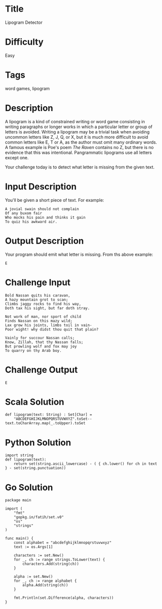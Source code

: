 # Title

Lipogram Detector

# Difficulty

Easy

# Tags

word games, lipogram

# Description

A lipogram is a kind of constrained writing or word game consisting in writing paragraphs or longer works in which a particular letter or group of letters is avoided. Writing a lipogram may be a trivial task when avoiding uncommon letters like Z, J, Q, or X, but it is much more difficult to avoid common letters like E, T or A, as the author must omit many ordinary words. A famous example is Poe's poem *The Raven* contains no Z, but there is no evidence that this was intentional. Pangrammatic lipograms use all letters except one.

Your challenge today is to detect what letter is missing from the given text.

#  Input Description

You'll be given a short piece of text. For example:

    A jovial swain should not complain
    Of any buxom fair
    Who mocks his pain and thinks it gain
    To quiz his awkward air.

# Output Description

Your program should emit what letter is missing. From ths above example:

    E

# Challenge Input

    Bold Nassan quits his caravan,
    A hazy mountain grot to scan;
    Climbs jaggy rocks to find his way,
    Doth tax his sight, but far doth stray.

    Not work of man, nor sport of child
    Finds Nassan on this mazy wild;
    Lax grow his joints, limbs toil in vain-
    Poor wight! why didst thou quit that plain?

    Vainly for succour Nassan calls;
    Know, Zillah, that thy Nassan falls;
    But prowling wolf and fox may joy
    To quarry on thy Arab boy.

# Challenge Output

    E

# Scala Solution

    def lipogram(text: String) : Set[Char] = 
        "ABCDEFGHIJKLMNOPQRSTUVWXYZ".toSet--text.toCharArray.map(_.toUpper).toSet

# Python Solution

    import string
    def lipogram(text): 
        return set(string.ascii_lowercase) - ( { ch.lower() for ch in text } - set(string.punctuation))

# Go Solution

    package main

    import (
    	"fmt"
    	"gopkg.in/fatih/set.v0"
    	"os"
    	"strings"
    )

    func main() {
    	const alphabet = "abcdefghijklmnopqrstuvwxyz"
    	text := os.Args[1]

    	characters := set.New()
    	for _, ch := range strings.ToLower(text) {
    		characters.Add(string(ch))
    	}

    	alpha := set.New()
    	for _, ch := range alphabet {
    		alpha.Add(string(ch))
    	}

    	fmt.Println(set.Difference(alpha, characters))
    }
